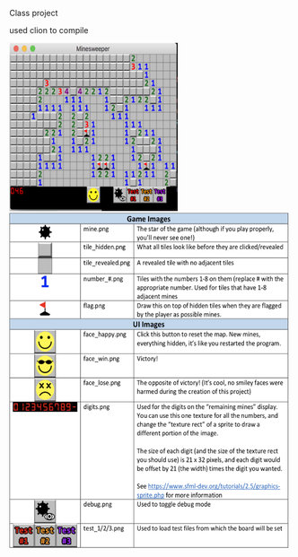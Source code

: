 Class project

used clion to compile

<img src="images/minesweeper_board.png" width="300" height="300">
<img src="images/icon_meaning.png" width="500" height="600">
